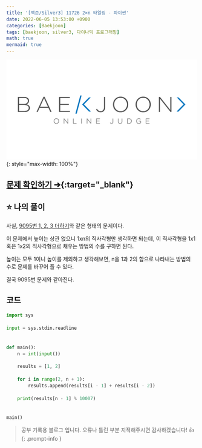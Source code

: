 ```yaml
---
title: '[백준/Silver3] 11726 2×n 타일링 - 파이썬'
date: 2022-06-05 13:53:00 +0900
categories: [Baekjoon]
tags: [baekjoon, silver3, 다이나믹 프로그래밍]
math: true
mermaid: true
---
```


![](/assets/images/banners/baekjoon_banner.png){: style="max-width: 100%"}

## [문제 확인하기 ➔](https://www.acmicpc.net/problem/11726){:target="_blank"}

## ⭐️ 나의 풀이

사실, [9095번 1, 2, 3 더하기](https://ng-lee.github.io/posts/boj-9095/)와 같은 형태의 문제이다.

이 문제에서 높이는 상관 없으니 1xn의 직사각형만 생각하면 되는데, 이 직사각형을 1x1 혹은 1x2의 직사각형으로 채우는 방법의 수를 구하면 된다.

높이는 모두 1이니 높이를 제외하고 생각해보면, n을 1과 2의 합으로 나타내는 방법의 수로 문제를 바꾸어 풀 수 있다.

결국 9095번 문제와 같아진다.

## 코드

```python
import sys

input = sys.stdin.readline


def main():
    n = int(input())

    results = [1, 2]

    for i in range(2, n + 1):
        results.append(results[i - 1] + results[i - 2])

    print(results[n - 1] % 10007)


main()
```

> 공부 기록용 블로그 입니다. 오류나 틀린 부분 지적해주시면 감사하겠습니다! 👍
{: .prompt-info }